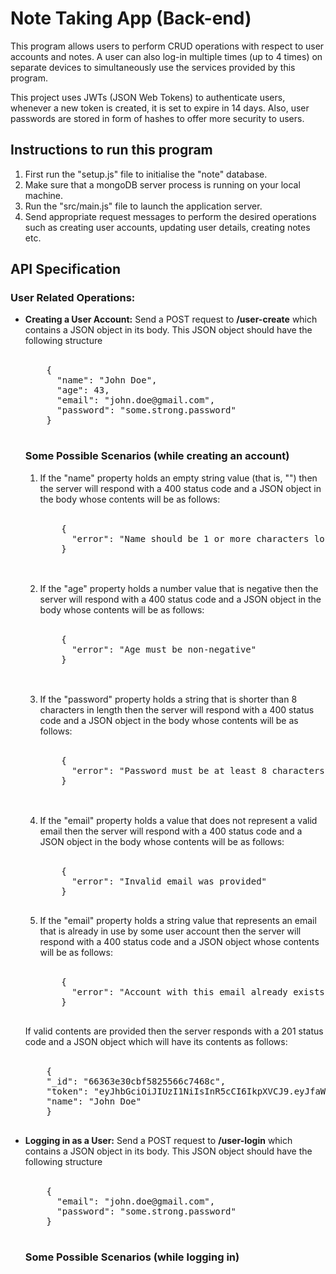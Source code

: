 # Note Taking App (Back-end)
<p>
  This program allows users to perform CRUD operations with respect to user accounts and notes. A user can also log-in multiple times (up to 4 times) on separate devices to simultaneously use the services provided by this program.
</p>
<p>
  This project uses JWTs (JSON Web Tokens) to authenticate users, whenever a new token is created, it is set to expire in 14 days. Also, user passwords are stored in form of hashes to offer more security to users.
</p>
<h2>Instructions to run this program</h2>
<ol>
  <li>First run the "setup.js" file to initialise the "note" database.</li>
  <li>Make sure that a mongoDB server process is running on your local machine.</li>
  <li>Run the "src/main.js" file to launch the application server.</li>
  <li>Send appropriate request messages to perform the desired operations such as creating user accounts, updating user details, creating notes etc.</li>
</ol>

<h2>API Specification</h2>
<h3>User Related Operations:</h3>
<ul>
  <li><b>Creating a User Account:</b> Send a POST request to <b>/user-create</b> which contains a JSON object in its body. This JSON object should have the following structure<br><br>
  <pre>
    {
      "name": "John Doe",
      "age": 43,
      "email": "john.doe@gmail.com",
      "password": "some.strong.password"
    }
  </pre>

  <h3>Some Possible Scenarios (while creating an account)</h3>
  <ol>
    <li>If the "name" property holds an empty string value (that is, "") then the server will respond with a 400 status code and a JSON object in the body whose contents will be as follows:<br><br>
      <pre>
    { 
      "error": "Name should be 1 or more characters long"  
    }
      </pre>
    </li>
    <br>
    <li>If the "age" property holds a number value that is negative then the server will respond with a 400 status code and a JSON object in the body whose contents will be as follows:<br><br>
      <pre>
    {
      "error": "Age must be non-negative"
    }
      </pre>
    </li>
    <br>
    <li>If the "password" property holds a string that is shorter than 8 characters in length then the server will respond with a 400 status code and a JSON object in the body whose contents will be as follows:<br><br>
    <pre>
    {
      "error": "Password must be at least 8 characters in length"
    }
    </pre>
    </li>
    <br>
    <li>If the "email" property holds a value that does not represent a valid email then the server will respond with a 400 status code and a JSON object in the body whose contents will be as follows:<br><br>
    <pre>
    {
      "error": "Invalid email was provided"
    }  
    </pre>
    </li>
    <li>If the "email" property holds a string value that represents an email that is already in use by some user account then the server will respond with a 400 status code and a JSON object whose contents will be as follows:<br><br>
    <pre>
    {
      "error": "Account with this email already exists"
    }  
    </pre>
    </li>
  </ol>
  <p>If valid contents are provided then the server responds with a 201 status code and a JSON object which will have its contents as follows:<br><br>
  <pre>
    {
    "_id": "66363e30cbf5825566c7468c",
    "token": "eyJhbGciOiJIUzI1NiIsInR5cCI6IkpXVCJ9.eyJfaWQiOiI2NjM2M2UzMGNiZjU4MjU1NjZjNzQ2OGMiLCJpYXQiOjE3MTQ4MzA4OTYsImV4cCI6MTcxNjA0MDQ5Nn0.2c9QQgHT0b6-iE3Vq9un-KFONMKTBIGdni0NheHw9mw",
    "name": "John Doe"
    }
  </pre></p>
    
  </li>
  <li><b>Logging in as a User:</b> Send a POST request to <b>/user-login</b> which contains a JSON object in its body. This JSON object should have the following structure<br><br>
  <pre>
    {
      "email": "john.doe@gmail.com",
      "password": "some.strong.password"
    }
  </pre>

  <h3>Some Possible Scenarios (while logging in)</h3>
  </li>
</ul>
